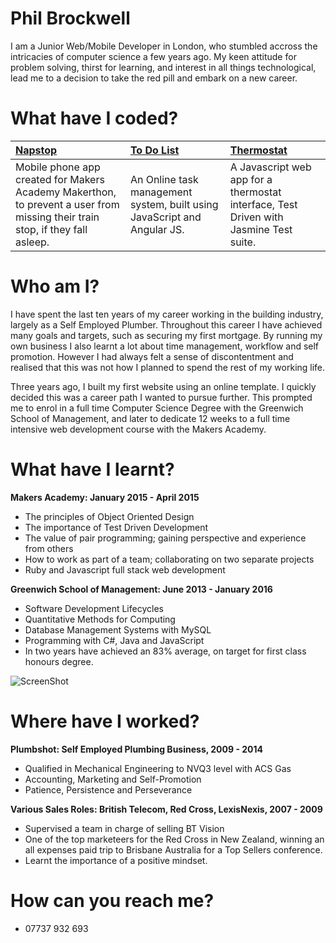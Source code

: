# Phil Brockwell

I am a Junior Web/Mobile Developer in London, who stumbled accross the intricacies of computer science a few years ago. My keen attitude for problem solving, thirst for learning, and interest in all things technological, lead me to a decision to take the red pill and embark on a new career. 

# What have I coded?

| [Napstop](https://github.com/robertpulson/napstop) | [To Do List](https://github.com/robertpulson/to-do-list/blob/master/README.md) | [Thermostat](https://github.com/robertpulson/thermostat) |
|:---------- |:---------- |:---------- |
| Mobile phone app created for Makers Academy Makerthon, to prevent a user from missing their train stop, if they fall asleep. | An Online task management system, built using JavaScript and Angular JS. | A Javascript web app for a thermostat interface, Test Driven with Jasmine Test suite. |

# Who am I?

I have spent the last ten years of my career working in the building industry, largely as a Self Employed Plumber. Throughout this career I have achieved many goals and targets, such as securing my first mortgage. By running my own business I also learnt a lot about time management, workflow and self promotion. However I had always felt a sense of discontentment and realised that this was not how I planned to spend the rest of my working life.

Three years ago, I built my first website using an online template. I quickly decided this was a career path I wanted to pursue further. This prompted me to enrol in a full time Computer Science Degree with the Greenwich School of Management, and later to dedicate 12 weeks to a full time intensive web development course with the Makers Academy.

# What have I learnt?

**Makers Academy: January 2015 - April 2015**
* The principles of Object Oriented Design
* The importance of Test Driven Development
* The value of pair programming; gaining perspective and experience from others
* How to work as part of a team; collaborating on two separate projects
* Ruby and Javascript full stack web development

**Greenwich School of Management: June 2013 - January 2016**
* Software Development Lifecycles
* Quantitative Methods for Computing
* Database Management Systems with MySQL
* Programming with C#, Java and JavaScript
* In two years have achieved an 83% average, on target for first class honours degree.

![ScreenShot](https://github.com/robertpulson/github_cv/blob/master/Screen%20Shot%202015-04-28%20at%2015.13.55.png?raw=true)

# Where have I worked?

**Plumbshot: Self Employed Plumbing Business, 2009 - 2014**
* Qualified in Mechanical Engineering to NVQ3 level with ACS Gas
* Accounting, Marketing and Self-Promotion
* Patience, Persistence and Perseverance 

**Various Sales Roles: British Telecom, Red Cross, LexisNexis, 2007 - 2009**
* Supervised a team in charge of selling BT Vision
* One of the top marketeers for the Red Cross in New Zealand, winning an all expenses paid trip to Brisbane Australia for a Top Sellers conference.
* Learnt the importance of a positive mindset.

# How can you reach me?

* 07737 932 693
